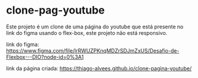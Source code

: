 # clone-pag-youtube
Este projeto é um clone de uma página do youtube que está presente no link do figma usando o flex-box, este projeto não está responsivo.

link do figma: https://www.figma.com/file/lrRWUZPKnqMDZrSDJmZxUS/Desafio-de-Flexbox---DIO?node-id=0%3A1

link da página criada: https://thiago-alvees.github.io/clone-pagina-youtube/
